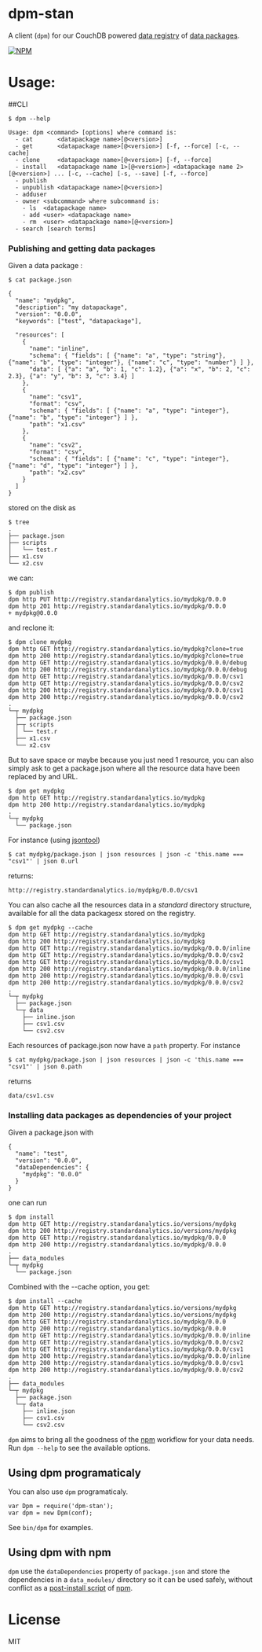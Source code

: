 dpm-stan
========

A client (```dpm```) for our CouchDB powered
[data registry](https://github.com/standard-analytics/data-registry)
of [data packages](http://dataprotocols.org/data-packages/).

[![NPM](https://nodei.co/npm/dpm-stan.png)](https://nodei.co/npm/dpm-stan/)


Usage:
======

##CLI

    $ dpm --help
    
    Usage: dpm <command> [options] where command is:
      - cat       <datapackage name>[@<version>]
      - get       <datapackage name>[@<version>] [-f, --force] [-c, --cache]
      - clone     <datapackage name>[@<version>] [-f, --force]
      - install   <datapackage name 1>[@<version>] <datapackage name 2>[@<version>] ... [-c, --cache] [-s, --save] [-f, --force]
      - publish
      - unpublish <datapackage name>[@<version>]
      - adduser
      - owner <subcommand> where subcommand is:
        - ls  <datapackage name>
        - add <user> <datapackage name>
        - rm  <user> <datapackage name>[@<version>]
      - search [search terms]


### Publishing and getting data packages

Given a data package :

    $ cat package.json
    
    {
      "name": "mydpkg",
      "description": "my datapackage",
      "version": "0.0.0",
      "keywords": ["test", "datapackage"],
    
      "resources": [
        {
          "name": "inline",
          "schema": { "fields": [ {"name": "a", "type": "string"}, {"name": "b", "type": "integer"}, {"name": "c", "type": "number"} ] },
          "data": [ {"a": "a", "b": 1, "c": 1.2}, {"a": "x", "b": 2, "c": 2.3}, {"a": "y", "b": 3, "c": 3.4} ]
        },
        {
          "name": "csv1",
          "format": "csv",
          "schema": { "fields": [ {"name": "a", "type": "integer"}, {"name": "b", "type": "integer"} ] },
          "path": "x1.csv"
        },
        {
          "name": "csv2",
          "format": "csv",
          "schema": { "fields": [ {"name": "c", "type": "integer"}, {"name": "d", "type": "integer"} ] },
          "path": "x2.csv"
        }
      ]
    }

stored on the disk as

    $ tree
    .
    ├── package.json
    ├── scripts
    │   └── test.r
    ├── x1.csv
    └── x2.csv

we can:

    $ dpm publish
    dpm http PUT http://registry.standardanalytics.io/mydpkg/0.0.0
    dpm http 201 http://registry.standardanalytics.io/mydpkg/0.0.0
    + mydpkg@0.0.0

and reclone it:

    $ dpm clone mydpkg
    dpm http GET http://registry.standardanalytics.io/mydpkg?clone=true
    dpm http 200 http://registry.standardanalytics.io/mydpkg?clone=true
    dpm http GET http://registry.standardanalytics.io/mydpkg/0.0.0/debug
    dpm http 200 http://registry.standardanalytics.io/mydpkg/0.0.0/debug
    dpm http GET http://registry.standardanalytics.io/mydpkg/0.0.0/csv1
    dpm http GET http://registry.standardanalytics.io/mydpkg/0.0.0/csv2
    dpm http 200 http://registry.standardanalytics.io/mydpkg/0.0.0/csv1
    dpm http 200 http://registry.standardanalytics.io/mydpkg/0.0.0/csv2
    .
    └─┬ mydpkg
      ├── package.json
      ├─┬ scripts
      │ └── test.r
      ├── x1.csv
      └── x2.csv

But to save space or maybe because you just need 1 resource, you can
also simply ask to get a package.json where all the resource data have
been replaced by and URL.

    $ dpm get mydpkg
    dpm http GET http://registry.standardanalytics.io/mydpkg
    dpm http 200 http://registry.standardanalytics.io/mydpkg
    .
    └─┬ mydpkg
      └── package.json

For instance (using [jsontool](https://npmjs.org/package/jsontool))

    $ cat mydpkg/package.json | json resources | json -c 'this.name === "csv1"' | json 0.url

returns:

    http://registry.standardanalytics.io/mydpkg/0.0.0/csv1


You can also cache all the resources data in a _standard_ directory
structure, available for all the data packagesx stored on the
registry.

    $ dpm get mydpkg --cache
    dpm http GET http://registry.standardanalytics.io/mydpkg
    dpm http 200 http://registry.standardanalytics.io/mydpkg
    dpm http GET http://registry.standardanalytics.io/mydpkg/0.0.0/inline
    dpm http GET http://registry.standardanalytics.io/mydpkg/0.0.0/csv2
    dpm http GET http://registry.standardanalytics.io/mydpkg/0.0.0/csv1
    dpm http 200 http://registry.standardanalytics.io/mydpkg/0.0.0/inline
    dpm http 200 http://registry.standardanalytics.io/mydpkg/0.0.0/csv1
    dpm http 200 http://registry.standardanalytics.io/mydpkg/0.0.0/csv2
    .
    └─┬ mydpkg
      ├── package.json
      └─┬ data
        ├── inline.json
        ├── csv1.csv
        └── csv2.csv

Each resources of package.json now have a ```path``` property. For instance

    $ cat mydpkg/package.json | json resources | json -c 'this.name === "csv1"' | json 0.path

returns

    data/csv1.csv


### Installing data packages as dependencies of your project

Given a package.json with

    {
      "name": "test",
      "version": "0.0.0",
      "dataDependencies": {
        "mydpkg": "0.0.0"
      }
    }

one can run

    $ dpm install
    dpm http GET http://registry.standardanalytics.io/versions/mydpkg
    dpm http 200 http://registry.standardanalytics.io/versions/mydpkg
    dpm http GET http://registry.standardanalytics.io/mydpkg/0.0.0
    dpm http 200 http://registry.standardanalytics.io/mydpkg/0.0.0
    .
    ├── data_modules
    └─┬ mydpkg
      └── package.json

Combined with the --cache option, you get:

    $ dpm install --cache
    dpm http GET http://registry.standardanalytics.io/versions/mydpkg
    dpm http 200 http://registry.standardanalytics.io/versions/mydpkg
    dpm http GET http://registry.standardanalytics.io/mydpkg/0.0.0
    dpm http 200 http://registry.standardanalytics.io/mydpkg/0.0.0
    dpm http GET http://registry.standardanalytics.io/mydpkg/0.0.0/inline
    dpm http GET http://registry.standardanalytics.io/mydpkg/0.0.0/csv2
    dpm http GET http://registry.standardanalytics.io/mydpkg/0.0.0/csv1
    dpm http 200 http://registry.standardanalytics.io/mydpkg/0.0.0/inline
    dpm http 200 http://registry.standardanalytics.io/mydpkg/0.0.0/csv1
    dpm http 200 http://registry.standardanalytics.io/mydpkg/0.0.0/csv2
    .
    ├── data_modules
    └─┬ mydpkg
      ├── package.json
      └─┬ data
        ├── inline.json
        ├── csv1.csv
        └── csv2.csv


```dpm``` aims to bring all the goodness of the
[npm](https://npmjs.org/) workflow for your data needs. Run ```dpm
--help``` to see the available options.


## Using dpm programaticaly


You can also use ```dpm``` programaticaly.

    var Dpm = require('dpm-stan');
    var dpm = new Dpm(conf);

See ```bin/dpm``` for examples.


## Using dpm with npm


```dpm``` use the ```dataDependencies``` property of
```package.json``` and store the dependencies in a ```data_modules/```
directory so it can be used safely, without conflict as a
[post-install script](https://npmjs.org/doc/misc/npm-scripts.html) of
[npm](https://npmjs.org/).


License
=======

MIT
